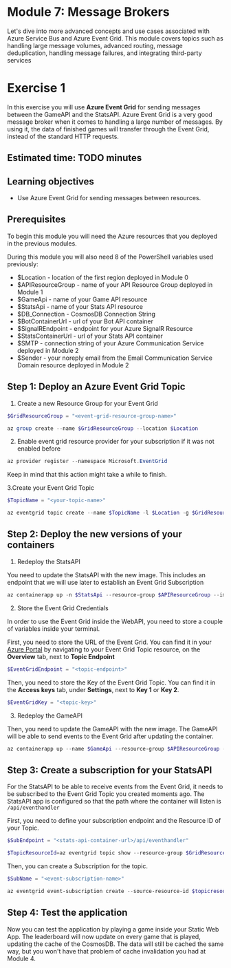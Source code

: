 # Module 7: Message Brokers
Let's dive into more advanced concepts and use cases associated with Azure Service Bus and Azure Event Grid. This module covers topics such as handling large message volumes, advanced routing, message deduplication, handling message failures, and integrating third-party services
# Exercise 1
In this exercise you will use **Azure Event Grid** for sending messages between the GameAPI and the StatsAPI. Azure Event Grid is a very good message broker when it comes to handling a large number of messages. By using it, the data of finished games will transfer through the Event Grid, instead of the standard HTTP requests. 

## Estimated time: TODO minutes

## Learning objectives
   - Use Azure Event Grid for sending messages between resources.
   
## Prerequisites

To begin this module you will need the Azure resources that you deployed in the previous modules.

During this module you will also need 8 of the PowerShell variables used previously:
 - $Location - location of the first region deployed in Module 0
 - $APIResourceGroup  - name of your API Resource Group deployed in Module 1
 - $GameApi - name of your Game API resource
 - $StatsApi - name of your Stats API resource
 - $DB_Connection - CosmosDB Connection String
 - $BotContainerUrl - url of your Bot API container
 - $SignalREndpoint - endpoint for your Azure SignalR Resource
 - $StatsContainerUrl - url of your Stats API container
 - $SMTP - connection string of your Azure Communication Service deployed in Module 2
 - $Sender - your noreply email from the Email Communication Service Domain resource deployed in Module 2
	
## Step 1: Deploy an Azure Event Grid Topic

1. Create a new Resource Group for your Event Grid
```powershell
$GridResourceGroup = "<event-grid-resource-group-name>"
```

```powershell
az group create --name $GridResourceGroup --location $Location
```
2. Enable event grid resource provider for your subscription if it was not enabled before

```powershell
az provider register --namespace Microsoft.EventGrid
```
Keep in mind that this action might take a while to finish.

3.Create your Event Grid Topic 
```powershell
$TopicName = "<your-topic-name>"
```
```powershell
az eventgrid topic create --name $TopicName -l $Location -g $GridResourceGroup
```

## Step 2: Deploy the new versions of your containers

1. Redeploy the StatsAPI
 
You need to update the StatsAPI with the new image. This includes an endpoint that we will use later to establish an Event Grid Subscription
```powershell
az containerapp up -n $StatsApi --resource-group $APIResourceGroup --image ghcr.io/$GitRepositoryOwner/statsapi-rockpaperscissors:module7-ex1 --registry-server ghcr.io --registry-username $GitRepositoryOwner --registry-password $GitPAT --env-vars STATS_API_DB_CONNECTION_STRING=$DB_Connection STATS_API_TTL=$TTL
```
2. Store the Event Grid Credentials

In order to use the Event Grid inside the WebAPI, you need to store a couple of variables inside your terminal.

First, you need to store the URL of the Event Grid. You can find it in your [Azure Portal](https://portal.azure.com/) by navigating to your Event Grid Topic resource, on the **Overview** tab, next to **Topic Endpoint**

```powershell
$EventGridEndpoint = "<topic-endpoint>"
```
Then, you need to store the Key of the Event Grid Topic. You can find it in the **Access keys** tab, under **Settings**, next to **Key 1** or **Key 2**.

```powershell
$EventGridKey = "<topic-key>"
```
3. Redeploy the GameAPI

Then, you need to update the GameAPI with the new image. The GameAPI will be able to send events to the Event Grid after updating the container.
```powershell
az containerapp up --name $GameApi --resource-group $APIResourceGroup --image ghcr.io/$GitRepositoryOwner/gameapi-rockpaperscissors:module7-ex1 --registry-server ghcr.io --registry-username $GitRepositoryOwner --registry-password $GitPAT --env-vars GAME_API_SIGNALR=$SignalREndpoint GAME_API_BOTAPI=$BotContainerUrl GAME_API_HOST=$GameContainerUrl GAME_API_SMTPSERVER=$SMTP GAME_API_SMTP_SENDER=$Sender GAME_API_STATSAPI=$StatsContainerUrl GAME_API_EVENT_GRID_ENDPOINT=$EventGridEndpoint GAME_API_EVENT_GRID_KEY=$EventGridKey
```
## Step 3: Create a subscription for your StatsAPI
For the StatsAPI to be able to receive events from the Event Grid, it needs to be subscribed to the Event Grid Topic you created moments ago.
The StatsAPI app is configured so that the path where the container will listen is `/api/eventhandler`

First, you need to define your subscription endpoint and the Resource ID of your Topic.

```powershell
$SubEndpoint = "<stats-api-container-url>/api/eventhandler"
```
```powershell
$TopicResourceId=az eventgrid topic show --resource-group $GridResourceGroup --name $topicname --query "id" --output tsv
```
Then, you can create a Subscription for the topic.
```powershell
$SubName = "<event-subscription-name>"
```
```powershell
az eventgrid event-subscription create --source-resource-id $topicresourceid --name $SubName --endpoint $SubEndpoint
```
## Step 4: Test the application

Now you can test the application by playing a game inside your Static Web App.
The leaderboard will now update on every game that is played, updating the cache of the CosmosDB. The data will still be cached the same way, but you won't have that problem of cache invalidation you had at Module 4.

